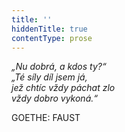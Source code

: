 ```yaml
---
title: ''
hiddenTitle: true
contentType: prose
---
```


<section>

_„Nu dobrá, a kdos ty?“  
„Té síly díl jsem já,  
jež chtíc vždy páchat zlo  
vždy dobro vykoná.“_

GOETHE: FAUST

</section>
